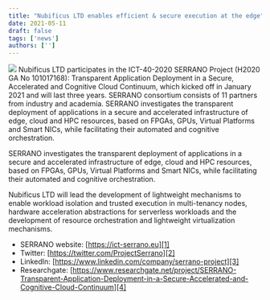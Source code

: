 ```yaml
---
title: "Nubificus LTD enables efficient & secure execution at the edge"
date: 2021-05-11
draft: false
tags: ['news']
authors: ['']
---
```


![](images/serrano-logo.png#floatright)
Nubificus LTD participates in the ICT-40-2020 SERRANO Project (H2020 GA No
101017168): Transparent Application Deployment in a Secure, Accelerated and
Cognitive Cloud Continuum, which kicked off in January 2021 and will last three
years. SERRANO consortium consists of 11 partners from industry and academia.
SERRANO investigates the transparent deployment of applications in a secure and
accelerated infrastructure of edge, cloud and HPC resources, based on FPGAs,
GPUs, Virtual Platforms and Smart NICs, while facilitating their automated and
cognitive orchestration.

SERRANO investigates the transparent deployment of applications in a
secure and accelerated infrastructure of edge, cloud and HPC resources,
based on FPGAs, GPUs, Virtual Platforms and Smart NICs, while
facilitating their automated and cognitive orchestration.

Nubificus LTD will lead the development of lightweight mechanisms to enable
workload isolation and trusted execution in multi-tenancy nodes, hardware
acceleration abstractions for serverless workloads and the development of
resource orchestration and lightweight virtualization mechanisms.

- SERRANO website: [https://ict-serrano.eu][1]
- Twitter: [https://twitter.com/ProjectSerrano][2]
- LinkedIn: [https://www.linkedin.com/company/serrano-project][3]
- Researchgate: 
[https://www.researchgate.net/project/SERRANO-Transparent-Application-Deployment-in-a-Secure-Accelerated-and-Cognitive-Cloud-Continuum][4]



[1]: https://ict-serrano.eu
[2]: https://twitter.com/ProjectSerrano
[3]: https://www.linkedin.com/company/serrano-project
[4]: https://www.researchgate.net/project/SERRANO-Transparent-Application-Deployment-in-a-Secure-Accelerated-and-Cognitive-Cloud-Continuum
